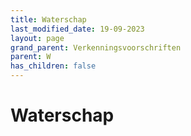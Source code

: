 ```yaml
---
title: Waterschap
last_modified_date: 19-09-2023
layout: page
grand_parent: Verkenningsvoorschriften
parent: W
has_children: false
---
```


Waterschap
==========

